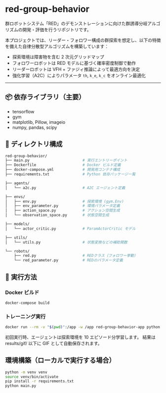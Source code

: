 # red-group-behavior

群ロボットシステム「RED」のデモンストレーションに向けた群誘導分岐アルゴリズムの開発・評価を行うリポジトリです。

本プロジェクトでは、リーダー・フォロワー構成の群探索を想定し、以下の特徴を備えた自律分散型アルゴリズムを構築しています：

- 探索環境は障害物を含む 2 次元グリッドマップ
- フォロワーロボットは RED モデルに基づく確率密度制御で動作
- リーダーロボットは VFH + ファジィ推論によって最適方向を決定
- 強化学習（A2C）によりパラメータ `th`, `k_e`, `k_c` をオンライン最適化

---

## 📦 依存ライブラリ（主要）

- tensorflow
- gym
- matplotlib, Pillow, imageio
- numpy, pandas, scipy

## 📁 ディレクトリ構成

```bash
red-group-behavior/
├── main.py                        # 実行エントリーポイント
├── Dockerfile                     # Docker ビルド定義
├── docker-compose.yml             # 開発用コンテナ構成
├── requirements.txt               # Python 依存パッケージ一覧

├── agents/
│   └── a2c.py                     # A2C エージェント定義

├── envs/
│   ├── env.py                     # 探索環境 (gym.Env)
│   ├── env_parameter.py           # 環境パラメータ定義
│   ├── action_space.py            # アクション空間生成
│   └── observation_space.py       # 状態空間生成

├── models/
│   └── actor_critic.py            # ParamActorCritic モデル

├── utils/
│   └── utils.py                   # 状態変換などの補助関数

└── robots/
    ├── red.py                     # REDクラス（フォロワー挙動）
    └── red_parameter.py           # REDのパラメータ定義
```

## 🚀 実行方法

### Docker ビルド

```bash
docker-compose build
```

### トレーニング実行

```bash
docker run --rm -v "$(pwd)":/app -w /app red-group-behavior-app python main.py
```

初回実行時、エージェントは探索環境を 10 エピソード分学習します。
結果は results/gif/ 以下に GIF として自動保存されます。

## 環境構築（ローカルで実行する場合）

```bash
python -m venv venv
source venv/bin/activate
pip install -r requirements.txt
python main.py
```

